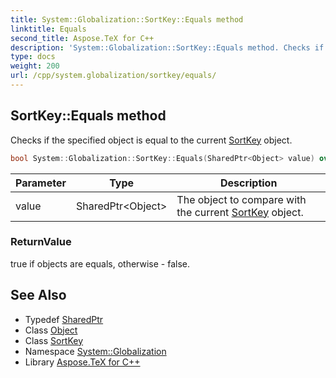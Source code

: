 ```yaml
---
title: System::Globalization::SortKey::Equals method
linktitle: Equals
second_title: Aspose.TeX for C++
description: 'System::Globalization::SortKey::Equals method. Checks if the specified object is equal to the current SortKey object in C++.'
type: docs
weight: 200
url: /cpp/system.globalization/sortkey/equals/
---
```

## SortKey::Equals method


Checks if the specified object is equal to the current [SortKey](../) object.

```cpp
bool System::Globalization::SortKey::Equals(SharedPtr<Object> value) override
```


| Parameter | Type | Description |
| --- | --- | --- |
| value | SharedPtr\<Object\> | The object to compare with the current [SortKey](../) object. |

### ReturnValue

true if objects are equals, otherwise - false.

## See Also

* Typedef [SharedPtr](../../../system/sharedptr/)
* Class [Object](../../../system/object/)
* Class [SortKey](../)
* Namespace [System::Globalization](../../)
* Library [Aspose.TeX for C++](../../../)
